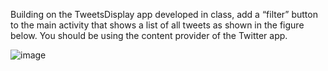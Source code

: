 
Building on the TweetsDisplay app developed in class, add a “filter” button to the main activity
that shows a list of all tweets as shown in the figure below. You should be using the content provider of
the Twitter app.


![image](https://cloud.githubusercontent.com/assets/14539985/14408588/6b9d5140-fec0-11e5-9444-8e3233fe2c4c.png)
